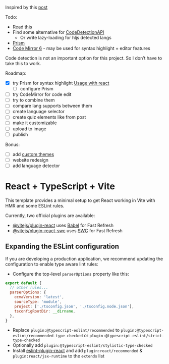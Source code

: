 


Inspired by this [post](https://www.linkedin.com/feed/update/urn:li:activity:7038076985461325824?updateEntityUrn=urn%3Ali%3Afs_feedUpdate%3A%28V2%2Curn%3Ali%3Aactivity%3A7038076985461325824%29)

Todo:
- Read [this](https://tsavo.medium.com/prismjs-highlightjs-codemirror-6-codedetectionapi-%EF%B8%8F-af99dc13d83b)
- Find some alternative for [CodeDetectionAPI](http://codedetectionapi.runtime.dev/) 
  - Or write lazy-loading for hljs detected langs
- [Prism](https://prismjs.com/)
- [Code Mirror 6](https://codemirror.net/6/) - may be used for syntax highlight + editor features

Code detection is not an important option for this project. So I don’t have to take this to work.

 
Roadmap:
- [x] try Prism for syntax highlight [Usage with react](https://reemus.dev/article/code-highlighting-in-react-using-prismjs)
  - [ ] configure Prism
- [ ] try CodeMirror for code edit
- [ ] try to combine them
- [ ] compare lang supports between them
- [ ] create language selector
- [ ] create quiz elements like from post
- [ ] make it customizable
- [ ] upload to image
- [ ] publish

Bonus:
- [ ] add [custom themes](https://github.com/PrismJS/prism-themes)
- [ ] website redesign
- [ ] add language detector

# React + TypeScript + Vite

This template provides a minimal setup to get React working in Vite with HMR and some ESLint rules.

Currently, two official plugins are available:

- [@vitejs/plugin-react](https://github.com/vitejs/vite-plugin-react/blob/main/packages/plugin-react/README.md) uses [Babel](https://babeljs.io/) for Fast Refresh
- [@vitejs/plugin-react-swc](https://github.com/vitejs/vite-plugin-react-swc) uses [SWC](https://swc.rs/) for Fast Refresh

## Expanding the ESLint configuration

If you are developing a production application, we recommend updating the configuration to enable type aware lint rules:

- Configure the top-level `parserOptions` property like this:

```js
export default {
  // other rules...
  parserOptions: {
    ecmaVersion: 'latest',
    sourceType: 'module',
    project: ['./tsconfig.json', './tsconfig.node.json'],
    tsconfigRootDir: __dirname,
  },
}
```

- Replace `plugin:@typescript-eslint/recommended` to `plugin:@typescript-eslint/recommended-type-checked` or `plugin:@typescript-eslint/strict-type-checked`
- Optionally add `plugin:@typescript-eslint/stylistic-type-checked`
- Install [eslint-plugin-react](https://github.com/jsx-eslint/eslint-plugin-react) and add `plugin:react/recommended` & `plugin:react/jsx-runtime` to the `extends` list
